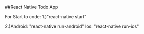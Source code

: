 ##React Native Todo App

For Start to code:
  1.)"react-native start"

  2.)Android: "react-native run-android"
     Ios: "react-native run-ios"
  
